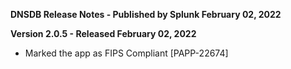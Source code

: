**DNSDB Release Notes - Published by Splunk February 02, 2022**


**Version 2.0.5 - Released February 02, 2022**

* Marked the app as FIPS Compliant [PAPP-22674]